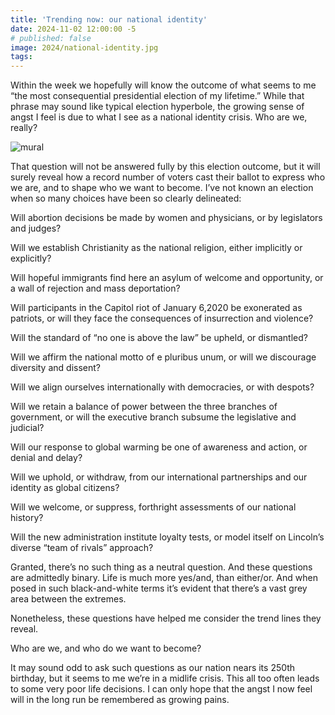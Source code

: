 ```yaml
---
title: 'Trending now: our national identity'
date: 2024-11-02 12:00:00 -5
# published: false
image: 2024/national-identity.jpg
tags:
---
```

Within the week we hopefully will know the outcome of what seems to me “the
most consequential presidential election of my lifetime.” While that phrase may
sound like typical election hyperbole, the growing sense of angst I feel is due
to what I see as a national identity crisis. Who are we, really? 
<!-- excerpt -->
<img src="{{image}}" alt="mural">

That question will not be answered fully by this election outcome, but it will
surely reveal how a record number of voters cast their ballot to express who we
are, and to shape who we want to become. I’ve not known an election when so
many choices have been so clearly delineated:

Will abortion decisions be made by women and physicians, or by legislators and
judges?

Will we establish Christianity as the national religion, either implicitly or
explicitly? 

Will hopeful immigrants find here an asylum of welcome and opportunity, or a
wall of rejection and mass deportation? 

Will participants in the Capitol riot of January 6,2020 be exonerated as
patriots, or will they face the consequences of insurrection and violence?

Will the standard of “no one is above the law” be upheld, or dismantled?

Will we affirm the national motto of e pluribus unum, or will we discourage
diversity and dissent? 

Will we align ourselves internationally with democracies, or with despots? 

Will we retain a balance of power between the three branches of government, or
will the executive branch subsume the legislative and judicial? 

Will our response to global warming be one of awareness and action, or denial
and delay? 

Will we uphold, or withdraw, from our international partnerships and our
identity as global citizens?

Will we welcome, or suppress, forthright assessments of our national history?

Will the new administration institute loyalty tests, or model itself on
Lincoln’s diverse “team of rivals” approach?

Granted, there’s no such thing as a neutral question. And these questions are
admittedly binary. Life is much more yes/and, than either/or. And when posed in
such black-and-white terms it’s evident that there’s a vast grey area between
the extremes.

Nonetheless, these questions have helped me consider the trend lines they
reveal. 

Who are we, and who do we want to become? 

It may sound odd to ask such questions as our nation nears its 250th birthday,
but it seems to me we’re in a midlife crisis. This all too often leads to some
very poor life decisions. I can only hope that the angst I now feel will in the
long run be remembered as growing pains.

